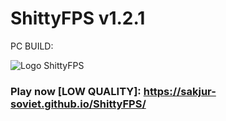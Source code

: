 # ShittyFPS v1.2.1

PC BUILD: 

![Logo ShittyFPS](https://i.imgur.com/o7rwfY8.png)

### Play now [LOW QUALITY]: https://sakjur-soviet.github.io/ShittyFPS/
